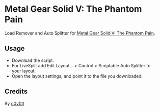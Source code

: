 # Metal Gear Solid V: The Phantom Pain
Load Remover and Auto Splitter for [Metal Gear Solid V: The Phantom Pain](https://www.speedrun.com/mgsvtpp).
## Usage
* Download the script.
* For LiveSplit add Edit Layout... > Control > Scriptable Auto Splitter to your layout.
* Open the layout settings, and point it to the file you downloaded.
## Credits
By [c0y0tl](https://www.twitch.tv/c0y0tl)
